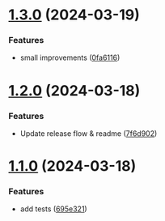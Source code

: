 # [1.3.0](https://github.com/benjamindigiorgio/link-sweeper/compare/v1.2.0...v1.3.0) (2024-03-19)


### Features

* small improvements ([0fa6116](https://github.com/benjamindigiorgio/link-sweeper/commit/0fa6116f3e12ee4ddadf4767f3301f3da81115af))



# [1.2.0](https://github.com/benjamindigiorgio/link-sweeper/compare/v1.1.0...v1.2.0) (2024-03-18)


### Features

* Update release flow & readme ([7f6d902](https://github.com/benjamindigiorgio/link-sweeper/commit/7f6d9024a509a7061ca7a1e7ac79aff795aaa01a))



# [1.1.0](https://github.com/benjamindigiorgio/link-sweeper/compare/695e321ad665b9923fb1d9195a9cdebb0d900b9b...v1.1.0) (2024-03-18)


### Features

* add tests ([695e321](https://github.com/benjamindigiorgio/link-sweeper/commit/695e321ad665b9923fb1d9195a9cdebb0d900b9b))



